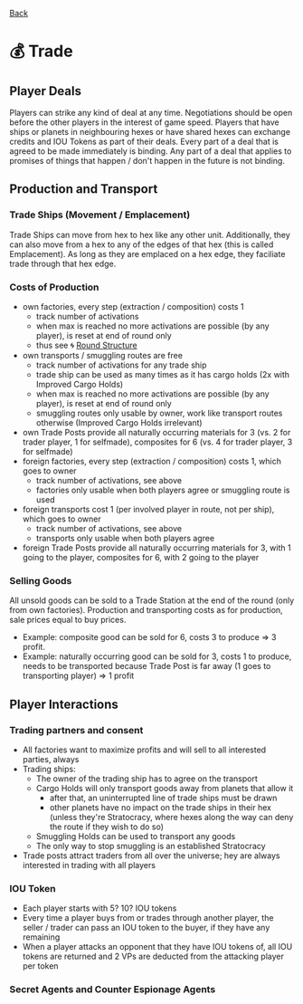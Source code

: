 [Back](https://github.com/haslo/space4x/blob/master/readme.md)

# :moneybag: Trade

## Player Deals

Players can strike any kind of deal at any time. Negotiations should be open before the other players in the interest of game speed. Players that have ships or planets in neighbouring hexes or have shared hexes can exchange credits and IOU Tokens as part of their deals. Every part of a deal that is agreed to be made immediately is binding. Any part of a deal that applies to promises of things that happen / don't happen in the future is not binding.

## Production and Transport

### Trade Ships (Movement / Emplacement)

Trade Ships can move from hex to hex like any other unit. Additionally, they can also move from a hex to any of the edges of that hex (this is called Emplacement). As long as they are emplaced on a hex edge, they faciliate trade through that hex edge.

### Costs of Production

* own factories, every step (extraction / composition) costs 1
  * track number of activations
  * when max is reached no more activations are possible (by any player), is reset at end of round only
  * thus see :cyclone: [Round Structure](https://github.com/haslo/space4x/blob/master/round_structure.md)
* own transports / smuggling routes are free
  * track number of activations for any trade ship
  * trade ship can be used as many times as it has cargo holds (2x with Improved Cargo Holds)
  * when max is reached no more activations are possible (by any player), is reset at end of round only
  * smuggling routes only usable by owner, work like transport routes otherwise (Improved Cargo Holds irrelevant)
* own Trade Posts provide all naturally occurring materials for 3 (vs. 2 for trader player, 1 for selfmade), composites for 6 (vs. 4 for trader player, 3 for selfmade)
* foreign factories, every step (extraction / composition) costs 1, which goes to owner
  * track number of activations, see above
  * factories only usable when both players agree or smuggling route is used
* foreign transports cost 1 (per involved player in route, not per ship), which goes to owner
  * track number of activations, see above
  * transports only usable when both players agree
* foreign Trade Posts provide all naturally occurring materials for 3, with 1 going to the player, composites for 6, with 2 going to the player

### Selling Goods

All unsold goods can be sold to a Trade Station at the end of the round (only from own factories). Production and transporting costs as for production, sale prices equal to buy prices.

* Example: composite good can be sold for 6, costs 3 to produce => 3 profit.
* Example: naturally occurring good can be sold for 3, costs 1 to produce, needs to be transported because Trade Post is far away (1 goes to transporting player) => 1 profit

## Player Interactions

### Trading partners and consent

* All factories want to maximize profits and will sell to all interested parties, always
* Trading ships:
  * The owner of the trading ship has to agree on the transport
  * Cargo Holds will only transport goods away from planets that allow it
    * after that, an uninterrupted line of trade ships must be drawn
    * other planets have no impact on the trade ships in their hex (unless they're Stratocracy, where hexes along the way can deny the route if they wish to do so)
  * Smuggling Holds can be used to transport any goods
  * The only way to stop smuggling is an established Stratocracy
* Trade posts attract traders from all over the universe; hey are always interested in trading with all players

### IOU Token

* Each player starts with 5? 10? IOU tokens
* Every time a player buys from or trades through another player, the seller / trader can pass an IOU token to the buyer, if they have any remaining
* When a player attacks an opponent that they have IOU tokens of, all IOU tokens are returned and 2 VPs are deducted from the attacking player per token

### Secret Agents and Counter Espionage Agents
